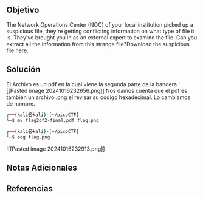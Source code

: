 ## Objetivo
The Network Operations Center (NOC) of your local institution picked up a suspicious file, they're getting conflicting information on what type of file it is. They've brought you in as an external expert to examine the file. Can you extract all the information from this strange file?Download the suspicious file [here](https://artifacts.picoctf.net/c_titan/8/flag2of2-final.pdf).

## Solución
El Archivo es un pdf en la cual viene la segunda parte de la bandera
![[Pasted image 20241016232656.png]]
Nos damos cuenta que el pdf es también un archivo .png el revisar su codigo hexadecimal.
Lo cambiamos de nombre.

```bash
┌──(kali㉿kali)-[~/picoCTF]
└─$ mv flag2of2-final.pdf flag.png                  
                                                                                 
┌──(kali㉿kali)-[~/picoCTF]
└─$ eog flag.png           
```

![[Pasted image 20241016232913.png]]
## Notas Adicionales

## Referencias
